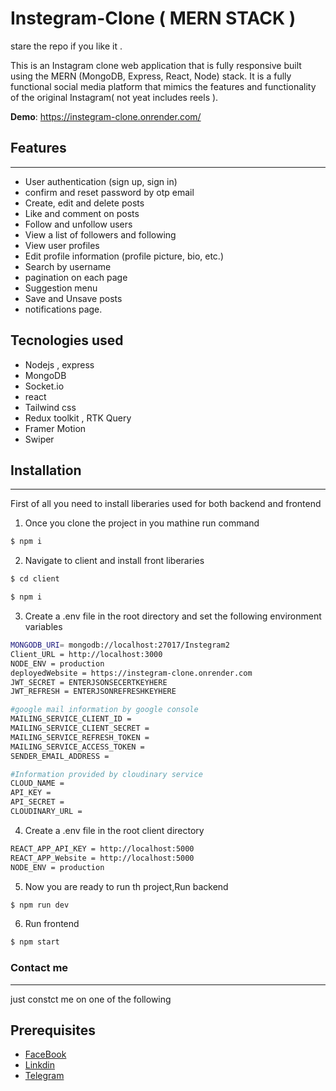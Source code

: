 # Instegram-Clone ( MERN STACK )

stare the repo if you like it .

This is an Instagram clone web application that is fully responsive built using the MERN (MongoDB, Express, React, Node) stack. It is a fully functional social media platform that mimics the features and functionality of the original Instagram( not yeat includes reels ).

**Demo**: https://instegram-clone.onrender.com/


## Features
-----------

* User authentication (sign up, sign in)
* confirm and reset password by otp email 
* Create, edit and delete posts
* Like and comment on posts
* Follow and unfollow users
* View a list of followers and following
* View user profiles
* Edit profile information (profile picture, bio, etc.)
* Search by username
* pagination on each page
* Suggestion menu
* Save and Unsave posts
* notifications page.


## Tecnologies used

* Nodejs , express
* MongoDB
* Socket.io
* react
* Tailwind css
* Redux toolkit , RTK Query
* Framer Motion
* Swiper
 

## Installation
---------------
First of all you need to install liberaries used for both backend and frontend

1. Once you clone the project in you mathine run command

```bash
$ npm i
```
2. Navigate to client and install front liberaries
```bash
$ cd client
```
```bash
$ npm i
```
3. Create a .env file in the root directory and set the following environment variables

```bash
MONGODB_URI= mongodb://localhost:27017/Instegram2
Client_URL = http://localhost:3000
NODE_ENV = production
deployedWebsite = https://instegram-clone.onrender.com
JWT_SECRET = ENTERJSONSECERTKEYHERE
JWT_REFRESH = ENTERJSONREFRESHKEYHERE

#google mail information by google console
MAILING_SERVICE_CLIENT_ID = 
MAILING_SERVICE_CLIENT_SECRET = 
MAILING_SERVICE_REFRESH_TOKEN = 
MAILING_SERVICE_ACCESS_TOKEN = 
SENDER_EMAIL_ADDRESS =

#Information provided by cloudinary service
CLOUD_NAME = 
API_KEY = 
API_SECRET =
CLOUDINARY_URL =

```
4. Create a .env file in the root client directory 

```bash
REACT_APP_API_KEY = http://localhost:5000
REACT_APP_Website = http://localhost:5000
NODE_ENV = production

```
5. Now you are ready to run th project,Run backend

```bash
$ npm run dev
```
6. Run frontend

```bash
$ npm start
```

### Contact me 
---------------
just constct me on one of the following 

## Prerequisites
- [FaceBook](https://www.facebook.com/AbdElra7man9/)
- [Linkdin](https://www.linkedin.com/in/abdelra7man9/)
- [Telegram](https://t.me/abdo9090m)

